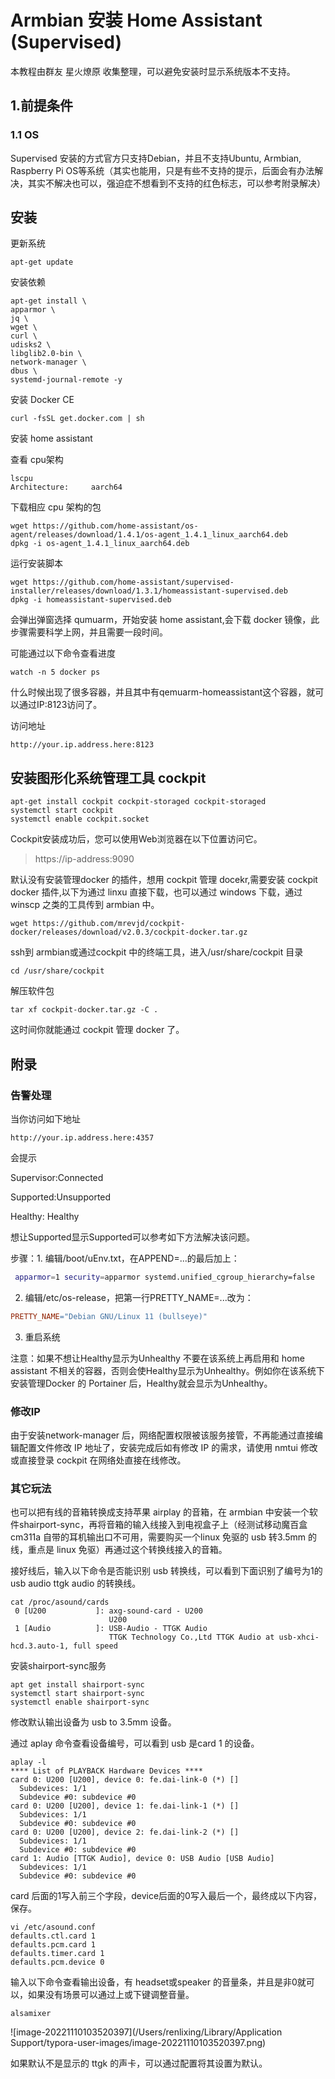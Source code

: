 # Armbian 安装 Home Assistant (Supervised)

本教程由群友 星火燎原 收集整理，可以避免安装时显示系统版本不支持。

## 1.前提条件

### 1.1 OS

Supervised 安装的方式官方只支持Debian，并且不支持Ubuntu, Armbian, Raspberry Pi OS等系统（其实也能用，只是有些不支持的提示，后面会有办法解决，其实不解决也可以，强迫症不想看到不支持的红色标志，可以参考附录解决）

## 安装

更新系统

```shell
apt-get update
```

安装依赖

```
apt-get install \
apparmor \
jq \
wget \
curl \
udisks2 \
libglib2.0-bin \
network-manager \
dbus \
systemd-journal-remote -y
```

安装 Docker CE

```shell
curl -fsSL get.docker.com | sh
```

安装 home assistant

查看 cpu架构

```
lscpu
Architecture:     aarch64
```



下载相应 cpu 架构的包

```shell
wget https://github.com/home-assistant/os-agent/releases/download/1.4.1/os-agent_1.4.1_linux_aarch64.deb
dpkg -i os-agent_1.4.1_linux_aarch64.deb
```

运行安装脚本

```shell
wget https://github.com/home-assistant/supervised-installer/releases/download/1.3.1/homeassistant-supervised.deb
dpkg -i homeassistant-supervised.deb
```

会弹出弹窗选择 qumuarm，开始安装 home assistant,会下载 docker 镜像，此步骤需要科学上网，并且需要一段时间。

可能通过以下命令查看进度

```
watch -n 5 docker ps
```

什么时候出现了很多容器，并且其中有qemuarm-homeassistant这个容器，就可以通过IP:8123访问了。

访问地址

```
http://your.ip.address.here:8123
```

## 安装图形化系统管理工具 cockpit



```shell
apt-get install cockpit cockpit-storaged cockpit-storaged
systemctl start cockpit
systemctl enable cockpit.socket
```

Cockpit安装成功后，您可以使用Web浏览器在以下位置访问它。

>  https://ip-address:9090



默认没有安装管理docker 的插件，想用 cockpit 管理 docekr,需要安装 cockpit docker 插件,以下为通过 linxu 直接下载，也可以通过 windows 下载，通过 winscp 之类的工具传到 armbian 中。

```shell
wget https://github.com/mrevjd/cockpit-docker/releases/download/v2.0.3/cockpit-docker.tar.gz
```

ssh到 armbian或通过cockpit 中的终端工具，进入/usr/share/cockpit 目录

```
cd /usr/share/cockpit
```

解压软件包

```
tar xf cockpit-docker.tar.gz -C .
```

这时间你就能通过 cockpit 管理 docker 了。

## 附录

### 告警处理

当你访问如下地址

```
http://your.ip.address.here:4357
```

会提示

Supervisor:Connected

Supported:Unsupported

Healthy:     Healthy

想让Supported显示Supported可以参考如下方法解决该问题。

步骤：1. 编辑/boot/uEnv.txt，在APPEND=...的最后加上：

```bash
 apparmor=1 security=apparmor systemd.unified_cgroup_hierarchy=false
```

2. 编辑/etc/os-release，把第一行PRETTY_NAME=...改为：

```makefile
PRETTY_NAME="Debian GNU/Linux 11 (bullseye)"
```

3. 重启系统

注意：如果不想让Healthy显示为Unhealthy 不要在该系统上再启用和 home assistant 不相关的容器，否则会使Healthy显示为Unhealthy。例如你在该系统下安装管理Docker 的 Portainer 后，Healthy就会显示为Unhealthy。

### 修改IP

由于安装network-manager 后，网络配置权限被该服务接管，不再能通过直接编辑配置文件修改 IP 地址了，安装完成后如有修改 IP 的需求，请使用 nmtui 修改或直接登录 cockpit 在网络处直接在线修改。



### 其它玩法

也可以把有线的音箱转换成支持苹果 airplay 的音箱，在 armbian 中安装一个软件shairport-sync，再将音箱的输入线接入到电视盒子上（经测试移动魔百盒 cm311a 自带的耳机输出口不可用，需要购买一个linux 免驱的 usb 转3.5mm 的线，重点是 linux 免驱）再通过这个转换线接入的音箱。

接好线后，输入以下命令是否能识别 usb 转换线，可以看到下面识别了编号为1的 usb audio ttgk audio 的转换线。

```
cat /proc/asound/cards
 0 [U200           ]: axg-sound-card - U200
                      U200
 1 [Audio          ]: USB-Audio - TTGK Audio
                      TTGK Technology Co.,Ltd TTGK Audio at usb-xhci-hcd.3.auto-1, full speed
```

安装shairport-sync服务

```shell
apt get install shairport-sync
systemctl start shairport-sync
systemctl enable shairport-sync
```



修改默认输出设备为 usb to 3.5mm 设备。

通过 aplay 命令查看设备编号，可以看到 usb 是card 1 的设备。

```
aplay -l
**** List of PLAYBACK Hardware Devices ****
card 0: U200 [U200], device 0: fe.dai-link-0 (*) []
  Subdevices: 1/1
  Subdevice #0: subdevice #0
card 0: U200 [U200], device 1: fe.dai-link-1 (*) []
  Subdevices: 1/1
  Subdevice #0: subdevice #0
card 0: U200 [U200], device 2: fe.dai-link-2 (*) []
  Subdevices: 1/1
  Subdevice #0: subdevice #0
card 1: Audio [TTGK Audio], device 0: USB Audio [USB Audio]
  Subdevices: 1/1
  Subdevice #0: subdevice #0
```

card 后面的1写入前三个字段，device后面的0写入最后一个，最终成以下内容，保存。

```
vi /etc/asound.conf 
defaults.ctl.card 1
defaults.pcm.card 1
defaults.timer.card 1
defaults.pcm.device 0
```



输入以下命令查看输出设备，有 headset或speaker 的音量条，并且是非0就可以，如果没有场景可以通过上或下键调整音量。

```
alsamixer 
```

![image-20221110103520397](/Users/renlixing/Library/Application Support/typora-user-images/image-20221110103520397.png)

如果默认不是显示的 ttgk 的声卡，可以通过配置将其设置为默认。



